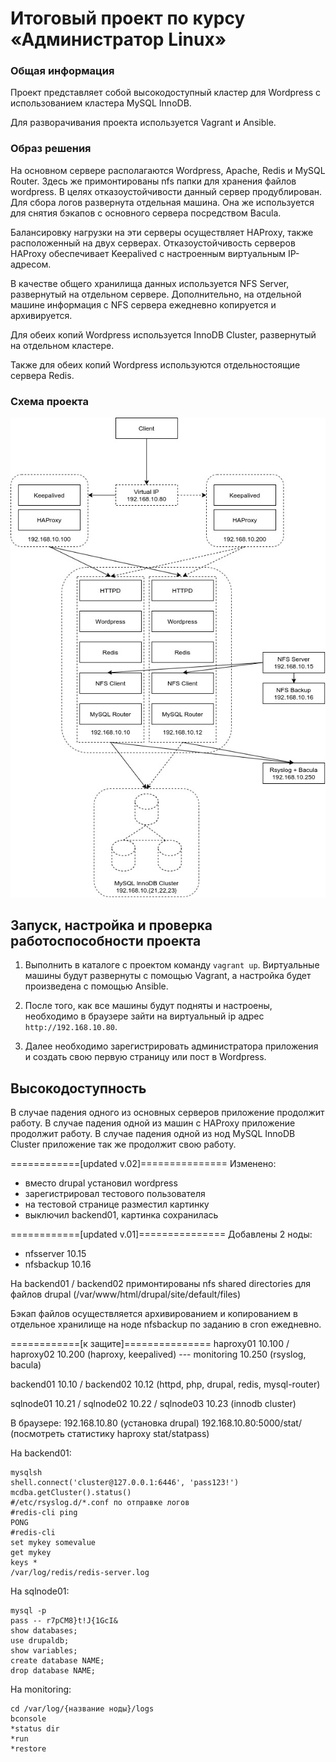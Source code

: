 # Итоговый проект по курсу «Администратор Linux»

### Общая информация

Проект представляет собой высокодоступный кластер для Wordpress с использованием кластера MySQL InnoDB.

Для разворачивания проекта используется Vagrant и Ansible.

### Образ решения

На основном сервере располагаются Wordpress, Apache, Redis и MySQL Router. Здесь же примонтированы nfs папки для хранения файлов wordpress. В целях отказоустойчивости данный сервер продублирован. Для сбора логов развернута отдельная машина. Она же используется для снятия бэкапов с основного сервера посредством Bacula.

Балансировку нагрузки на эти серверы осуществляет HAProxy, также расположенный на двух серверах. Отказоустойчивость серверов HAProxy обеспечивает Keepalived с настроенным виртуальным IP-адресом.

В качестве общего хранилища данных используется NFS Server, развернутый на отдельном сервере. Дополнительно, на отдельной машине информация с NFS сервера ежедневно копируется и архивируется.

Для обеих копий Wordpress используется InnoDB Cluster, развернутый на отдельном кластере.

Также для обеих копий Wordpress используются отдельностоящие сервера Redis.

### Схема проекта

![](img/shema.jpg)

## Запуск, настройка и проверка работоспособности проекта

1. Выполнить в каталоге с проектом команду `vagrant up`. Виртуальные машины будут развернуты с помощью Vagrant, а настройка будет произведена с помощью Ansible.

2. После того, как все машины будут подняты и настроены, необходимо в браузере зайти на виртуальный ip адрес `http://192.168.10.80`.

3. Далее необходимо зарегистрировать администратора приложения и создать свою первую страницу или пост в Wordpress.

## Высокодоступность

В случае падения одного из основных серверов приложение продолжит работу.
В случае падения одной из машин с HAProxy приложение продолжит работу.
В случае падения одной из нод MySQL InnoDB Cluster приложение так же продолжит свою работу.



============[updated v.02]===============
Изменено:
- вместо drupal установил wordpress
- зарегистрировал тестового пользователя
- на тестовой странице разместил картинку
- выключил backend01, картинка сохранилась


============[updated v.01]===============
Добавлены 2 ноды:
- nfsserver 10.15
- nfsbackup 10.16

На backend01 / backend02 примонтированы nfs shared directories для файлов drupal (/var/www/html/drupal/site/default/files)

Бэкап файлов осуществляется архивированием и копированием в отдельное хранилище на ноде nfsbackup по заданию в cron ежедневно.


============[к защите]===============
haproxy01 10.100 / haproxy02 10.200 (haproxy, keepalived)  ---    monitoring 10.250 (rsyslog, bacula)

backend01 10.10 / backend02 10.12 (httpd, php, drupal, redis, mysql-router)

sqlnode01 10.21 / sqlnode02 10.22 / sqlnode03 10.23 (innodb cluster)

В браузере:
192.168.10.80  (установка drupal)
192.168.10.80:5000/stat/  (посмотреть статистику haproxy  stat/statpass)

На backend01:
```
mysqlsh
shell.connect('cluster@127.0.0.1:6446', 'pass123!')
mcdba.getCluster().status()
#/etc/rsyslog.d/*.conf по отправке логов
#redis-cli ping
PONG
#redis-cli
set mykey somevalue
get mykey
keys *
/var/log/redis/redis-server.log
```

На sqlnode01:
```
mysql -p
pass -- r7pCM8}t!J{1GcI&
show databases;
use drupaldb;
show variables;
create database NAME;
drop database NAME;
```

На monitoring:
```
cd /var/log/{название ноды}/logs
bconsole
*status dir
*run
*restore
```

